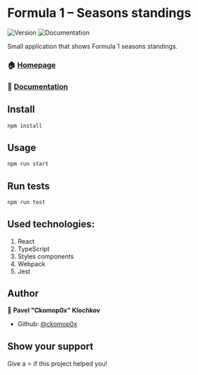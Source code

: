 # Formula 1 – Seasons standings
![Version](https://img.shields.io/badge/version-2.0.0-blue.svg?cacheSeconds=2592000)
![Documentation](https://img.shields.io/badge/documentation-yes-brightgreen.svg)

Small application that shows Formula 1 seasons standings.  
  
### 🏠 [Homepage](https://formula-1-season-standings.paulklochkov.now.sh//)
### 📄 [Documentation](https://github.com/ckomop0x/formula-1-season-standings)

## Install

```sh
npm install
```

## Usage

```sh
npm run start
```

## Run tests

```sh
npm run test
```

## Used technologies:
1. React
2. TypeScript
3. Styles components
4. Webpack
5. Jest

## Author

👤 **Pavel "Ckomop0x" Klochkov**

* Github: [@ckomop0x](https://github.com/ckomop0x)

## Show your support

Give a ⭐️ if this project helped you!
